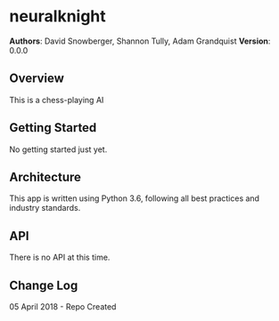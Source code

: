 # neuralknight

**Authors**: David Snowberger, Shannon Tully, Adam Grandquist
**Version**: 0.0.0

## Overview
This is a chess-playing AI

## Getting Started
No getting started just yet.

## Architecture
This app is written using Python 3.6, following all best practices and industry standards.

## API
There is no API at this time.

## Change Log
05 April 2018 - Repo Created
